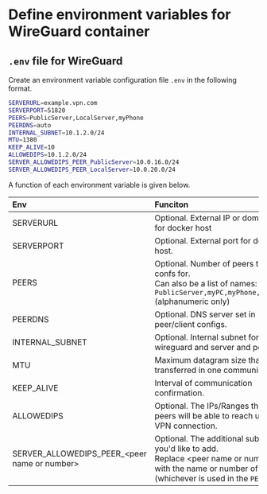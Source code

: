 # Define environment variables for WireGuard container
## `.env` file for WireGuard
Create an environment variable configuration file `.env` in the following format.

```sh
SERVERURL=example.vpn.com
SERVERPORT=51820
PEERS=PublicServer,LocalServer,myPhone
PEERDNS=auto
INTERNAL_SUBNET=10.1.2.0/24
MTU=1380
KEEP_ALIVE=10
ALLOWEDIPS=10.1.2.0/24
SERVER_ALLOWEDIPS_PEER_PublicServer=10.0.16.0/24
SERVER_ALLOWEDIPS_PEER_LocalServer=10.0.20.0/24
```

A function of each environment variable is given below.

|Env|Funciton|
|:----|:----|
|SERVERURL|Optional. External IP or domain name for docker host|
|SERVERPORT|Optional. External port for docker host.|
|PEERS|Optional. Number of peers to create confs for. <br> Can also be a list of names: `PublicServer,myPC,myPhone,myTablet` (alphanumeric only)|
|PEERDNS|Optional. DNS server set in peer/client configs.|
|INTERNAL_SUBNET|Optional. Internal subnet for the wireguard and server and peers.|
|MTU|Maximum datagram size that can be transferred in one communication.|
|KEEP_ALIVE|Interval of communication confirmation.|
|ALLOWEDIPS|Optional. The IPs/Ranges that the peers will be able to reach using the VPN connection.|
|SERVER_ALLOWEDIPS_PEER_&lt;peer name or number&gt;|Optional. The additional subnets you'd like to add. <br> Replace &lt;peer name or number&gt; with the name or number of peer (whichever is used in the `PEERS` var).|
